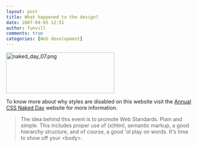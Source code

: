 ```yaml
---
layout: post
title: What happened to the design?
date: 2007-04-05 12:51
author: funvill
comments: true
categories: [Web development]
---
```

<img src="http://www.abluestar.com/blog/wp-content/uploads/naked_day_07.png" alt="naked_day_07.png" title="naked_day_07.png" border="0" height="111" width="294" />

To know more about why styles are disabled on this website visit the
<a href="http://naked.dustindiaz.com" title="Web Standards Naked Day Host Website"> Annual CSS Naked Day</a> website for more information.
<blockquote>The idea behind this event is to promote Web Standards. Plain and simple.              This includes proper use of (x)html, semantic markup, a good hierarchy structure,              and of course, a good 'ol play on words. It's time to show off your &lt;body&gt;.</blockquote>
